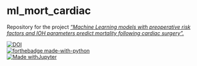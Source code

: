 # ml_mort_cardiac

Repository for the project _[“Machine Learning models with preoperative risk factors and IOH parameters predict mortality following cardiac surgery”.](https://www.sciencedirect.com/science/article/pii/S1053077020306595)_

[![DOI](https://zenodo.org/badge/doi/10.5281/zenodo.18914.svg)](https://doi.org/10.1053/j.jvca.2020.07.029)  
[![forthebadge made-with-python](http://ForTheBadge.com/images/badges/made-with-python.svg)](https://www.python.org/)  
[![Made withJupyter](https://img.shields.io/badge/Made%20with-Jupyter-orange?style=for-the-badge&logo=Jupyter)](https://jupyter.org/try)  
